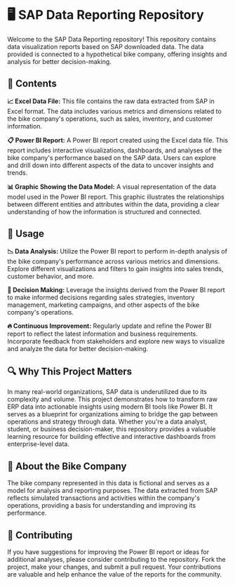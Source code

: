 # 🖥 SAP Data Reporting Repository

Welcome to the SAP Data Reporting repository! This repository contains data visualization reports based on SAP downloaded data. The data provided is connected to a hypothetical bike company, offering insights and analysis for better decision-making.

## 💾 Contents

**📈 Excel Data File:** This file contains the raw data extracted from SAP in Excel format. The data includes various metrics and dimensions related to the bike company's operations, such as sales, inventory, and customer information.

**📋 Power BI Report:** A Power BI report created using the Excel data file. This report includes interactive visualizations, dashboards, and analyses of the bike company's performance based on the SAP data. Users can explore and drill down into different aspects of the data to uncover insights and trends.

**📊 Graphic Showing the Data Model:** A visual representation of the data model used in the Power BI report. This graphic illustrates the relationships between different entities and attributes within the data, providing a clear understanding of how the information is structured and connected.

## 🧠 Usage

**📉 Data Analysis:** Utilize the Power BI report to perform in-depth analysis of the bike company's performance across various metrics and dimensions. Explore different visualizations and filters to gain insights into sales trends, customer behavior, and more.

**🎯 Decision Making:** Leverage the insights derived from the Power BI report to make informed decisions regarding sales strategies, inventory management, marketing campaigns, and other aspects of the bike company's operations.

**🔥 Continuous Improvement:** Regularly update and refine the Power BI report to reflect the latest information and business requirements. Incorporate feedback from stakeholders and explore new ways to visualize and analyze the data for better decision-making.

## 🔍 Why This Project Matters
In many real-world organizations, SAP data is underutilized due to its complexity and volume. This project demonstrates how to transform raw ERP data into actionable insights using modern BI tools like Power BI. It serves as a blueprint for organizations aiming to bridge the gap between operations and strategy through data. Whether you're a data analyst, student, or business decision-maker, this repository provides a valuable learning resource for building effective and interactive dashboards from enterprise-level data.

## 📄 About the Bike Company

The bike company represented in this data is fictional and serves as a model for analysis and reporting purposes. The data extracted from SAP reflects simulated transactions and activities within the company's operations, providing a basis for understanding and improving its performance.

## 🤝 Contributing

If you have suggestions for improving the Power BI report or ideas for additional analyses, please consider contributing to the repository. Fork the project, make your changes, and submit a pull request. Your contributions are valuable and help enhance the value of the reports for the community.

